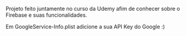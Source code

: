 Projeto feito juntamente no curso da Udemy afim de conhecer sobre o Firebase e suas funcionalidades.

Em GoogleService-Info.plist adicione a sua API Key do Google :)
